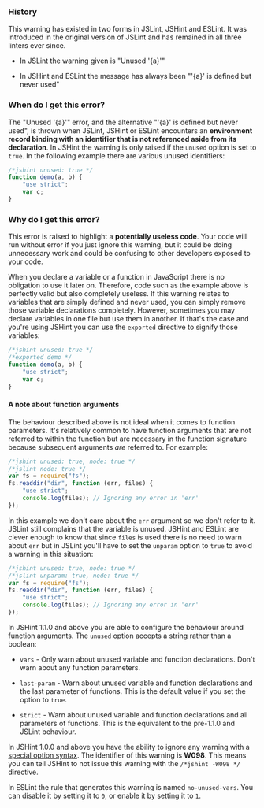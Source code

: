 <!---
{
    "titles": [
        "Unused '{a}'",
        "'{a}' is defined but never used",
        "W098"
    ],
    "slugs": [
        "unused-a",
        "a-is-defined-but-never-used",
        "w098"
    ],
    "linters": [
        "jslint",
        "jshint",
        "eslint"
    ],
    "author": "jallardice"
}
-->

### History

This warning has existed in two forms in JSLint, JSHint and ESLint. It was
introduced in the original version of JSLint and has remained in all three
linters ever since.

 - In JSLint the warning given is "Unused '{a}'"

 - In JSHint and ESLint the message has always been "'{a}' is defined but never
   used"

### When do I get this error?

The "Unused '{a}'" error, and the alternative "'{a}' is defined but never used",
is thrown when JSLint, JSHint or ESLint encounters an **environment record
binding with an identifier that is not referenced aside from its declaration**.
In JSHint the warning is only raised if the `unused` option is set to `true`. In
the following example there are various unused identifiers:

<!---
{
    "linter": "jshint"
}
-->
```javascript
/*jshint unused: true */
function demo(a, b) {
    "use strict";
    var c;
}
```

### Why do I get this error?

This error is raised to highlight a **potentially useless code**. Your code will
run without error if you just ignore this warning, but it could be doing
unnecessary work and could be confusing to other developers exposed to your
code.

When you declare a variable or a function in JavaScript there is no obligation
to use it later on. Therefore, code such as the example above is perfectly valid
but also completely useless. If this warning relates to variables that are
simply defined and never used, you can simply remove those variable declarations
completely. However, sometimes you may declare variables in one file but use
them in another. If that's the case and you're using JSHint you can use the
`exported` directive to signify those variables:

<!---
{
    "linter": "jshint"
}
-->
```javascript
/*jshint unused: true */
/*exported demo */
function demo(a, b) {
    "use strict";
    var c;
}
```

#### A note about function arguments

The behaviour described above is not ideal when it comes to function parameters.
It's relatively common to have function arguments that are not referred to
within the function but are necessary in the function signature because
subsequent arguments *are* referred to. For example:

<!---
{
    "linter": "jslint"
}
-->
```javascript
/*jshint unused: true, node: true */
/*jslint node: true */
var fs = require("fs");
fs.readdir("dir", function (err, files) {
    "use strict";
    console.log(files); // Ignoring any error in 'err'
});
```

In this example we don't care about the `err` argument so we don't refer to it.
JSLint still complains that the variable is unused. JSHint and ESLint are clever
enough to know that since `files` is used there is no need to warn about `err`
but in JSLint you'll have to set the `unparam` option to `true` to avoid a
warning in this situation:

<!---
{
    "linter": "jslint"
}
-->
```javascript
/*jshint unused: true, node: true */
/*jslint unparam: true, node: true */
var fs = require("fs");
fs.readdir("dir", function (err, files) {
    "use strict";
    console.log(files); // Ignoring any error in 'err'
});
```

In JSHint 1.1.0 and above you are able to configure the behaviour around
function arguments. The `unused` option accepts a string rather than a boolean:

 - `vars` - Only warn about unused variable and function declarations. Don't
   warn about any function parameters.

 - `last-param` - Warn about unused variable and function declarations and the
   last parameter of functions. This is the default value if you set the option
   to `true`.

 - `strict` - Warn about unused variable and function declarations and all
   parameters of functions. This is the equivalent to the pre-1.1.0 and JSLint
   behaviour.

In JSHint 1.0.0 and above you have the ability to ignore any warning with a
[special option syntax][jshintopts]. The identifier of this warning is **W098**.
This means you can tell JSHint to not issue this warning with the `/*jshint
-W098 */` directive.

In ESLint the rule that generates this warning is named `no-unused-vars`. You
can disable it by setting it to `0`, or enable it by setting it to `1`.

[es5-13]: http://es5.github.com/#x13
[jshintopts]: http://jshint.com/docs/#options
